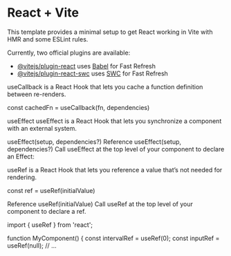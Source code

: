 # React + Vite

This template provides a minimal setup to get React working in Vite with HMR and some ESLint rules.

Currently, two official plugins are available:

- [@vitejs/plugin-react](https://github.com/vitejs/vite-plugin-react/blob/main/packages/plugin-react/README.md) uses [Babel](https://babeljs.io/) for Fast Refresh
- [@vitejs/plugin-react-swc](https://github.com/vitejs/vite-plugin-react-swc) uses [SWC](https://swc.rs/) for Fast Refresh

<!-- useCallback -->
useCallback is a React Hook that lets you cache a function definition between re-renders.

const cachedFn = useCallback(fn, dependencies)

<!-- useEffect -->
useEffect
useEffect is a React Hook that lets you synchronize a component with an external system.

useEffect(setup, dependencies?)
Reference 
useEffect(setup, dependencies?) 
Call useEffect at the top level of your component to declare an Effect:
 
<!--    UseCase: 
import { useEffect } from 'react';
import { createConnection } from './chat.js';

function ChatRoom({ roomId }) {
  const [serverUrl, setServerUrl] = useState('https://localhost:1234');

  useEffect(() => {
    const connection = createConnection(serverUrl, roomId);
    connection.connect();
    return () => {
      connection.disconnect();
    };
  }, [serverUrl, roomId]);
}
 -->

 <!-- useRef -->
 useRef is a React Hook that lets you reference a value that’s not needed for rendering.

const ref = useRef(initialValue)

Reference 
useRef(initialValue) 
Call useRef at the top level of your component to declare a ref.

import { useRef } from 'react';

function MyComponent() {
  const intervalRef = useRef(0);
  const inputRef = useRef(null);
  // ...